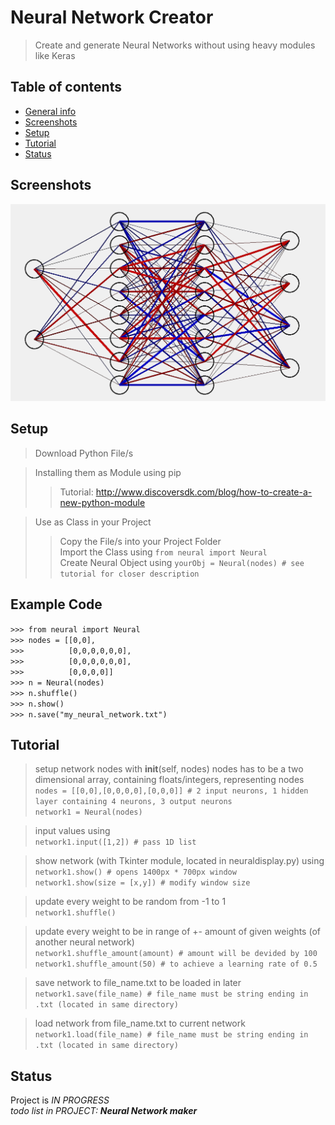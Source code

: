 # Neural Network Creator
> Create and generate Neural Networks without using heavy modules like Keras

## Table of contents
* [General info](#general-info)
* [Screenshots](#screenshots)
* [Setup](#setup)
* [Tutorial](#tutorial)
* [Status](#status)

## Screenshots
![Example screenshot](https://github.com/noel-friedrich/neural/blob/main/neural2884.PNG)

## Setup
> Download Python File/s  

> Installing them as Module using pip  
>> Tutorial: http://www.discoversdk.com/blog/how-to-create-a-new-python-module  

> Use as Class in your Project
>> Copy the File/s into your Project Folder  
>> Import the Class using `from neural import Neural`  
>> Create Neural Object using `yourObj = Neural(nodes) # see tutorial for closer description`

## Example Code

`>>> from neural import Neural`  
`>>> nodes = [[0,0],`  
`>>>          [0,0,0,0,0,0],`  
`>>>          [0,0,0,0,0,0],`  
`>>>          [0,0,0,0]]`  
`>>> n = Neural(nodes)`  
`>>> n.shuffle()`  
`>>> n.show()`  
`>>> n.save("my_neural_network.txt")`  

## Tutorial

> setup network nodes with __init__(self, nodes)
> nodes has to be a two dimensional array, containing floats/integers, representing nodes  
> `nodes = [[0,0],[0,0,0,0],[0,0,0]] # 2 input neurons, 1 hidden layer containing 4 neurons, 3 output neurons`  
> `network1 = Neural(nodes)`  

> input values using  
> `network1.input([1,2]) # pass 1D list`  

> show network (with Tkinter module, located in neuraldisplay.py) using  
> `network1.show() # opens 1400px * 700px window`  
> `network1.show(size = [x,y]) # modify window size`  

> update every weight to be random from -1 to 1  
> `network1.shuffle()`  

> update every weight to be in range of +- amount of given weights (of another neural network)  
> `network1.shuffle_amount(amount) # amount will be devided by 100`  
> `network1.shuffle_amount(50) # to achieve a learning rate of 0.5`  

> save network to file_name.txt to be loaded in later 
> `network1.save(file_name) # file_name must be string ending in .txt (located in same directory)`  

> load network from file_name.txt to current network  
> `network1.load(file_name) # file_name must be string ending in .txt (located in same directory)`  

## Status
Project is _IN PROGRESS_  
_todo list in PROJECT: __Neural Network maker___
